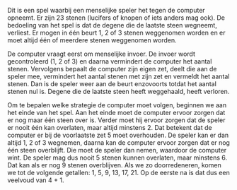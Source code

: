 Dit is een spel waarbij een menselijke speler het tegen de computer opneemt. Er zijn 23 stenen (lucifers of knopen of iets anders mag ook). De bedoeling van het spel is dat de degene die de laatste steen wegneemt, verliest. Er mogen in één beurt 1, 2 of 3 stenen weggenomen worden en er moet altijd één of meerdere stenen weggenomen worden.

De computer vraagt eerst om menselijke invoer. De invoer wordt gecontroleerd (1, 2 of 3) en daarna vermindert de computer het aantal stenen. Vervolgens bepaalt de computer zijn eigen zet, deelt die aan de speler mee, vermindert het aantal stenen met zijn zet en vermeldt het aantal stenen. Dan is de speler weer aan de beurt enzovoorts totdat het aantal stenen nul is. Degene die de laatste steen heeft weggehaald, heeft verloren.

Om te bepalen welke strategie de computer moet volgen, beginnen we aan het einde van het spel. Aan het einde moet de computer ervoor zorgen dat er nog maar één steen over is. Verder moet hij ervoor zorgen dat de speler er nooit één kan overlaten, maar altijd minstens 2. Dat betekent dat de computer er bij de voorlaatste zet 5 moet overhouden. De speler kan er dan altijd 1, 2 of 3 wegnemen, daarna kan de computer ervoor zorgen dat er nog één steen overblijft. Die moet de speler dan nemen, waardoor de computer wint. De speler mag dus nooit 5 stenen kunnen overlaten, maar minstens 6. Dat kan als er nog 9 stenen overblijven. Als we zo doorredeneren, komen we tot de volgende getallen: 1, 5, 9, 13, 17, 21. Op de eerste na is dat dus een veelvoud van 4 + 1.